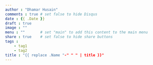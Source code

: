 ```yaml
---
author : "Dhamar Husain"
comments : true	# set false to hide Disqus
date : {{ .Date }}
draft : true
image : ""
menu : ""		# set "main" to add this content to the main menu
share : true	# set false to hide share buttons
tags :
    - tag1
    - tag2
title : "{{ replace .Name "-" " " | title }}"
---
```


